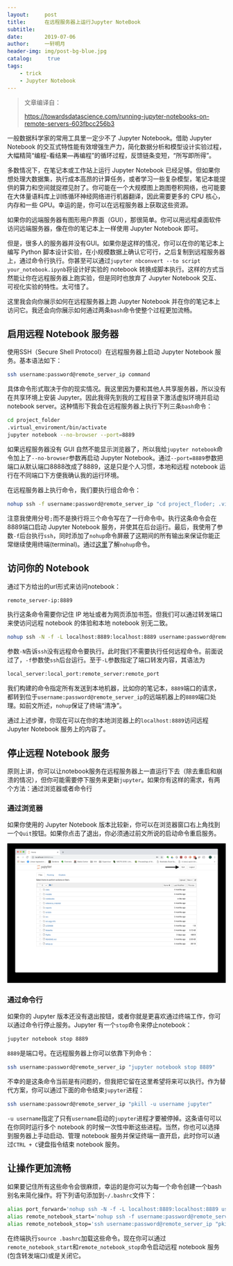 ```yaml
---
layout:     post
title:      在远程服务器上运行Jupyter NoteBook
subtitle:   
date:       2019-07-06
author:     一轩明月
header-img: img/post-bg-blue.jpg
catalog: 	 true
tags:
    - trick
    - Jupyter Notebook
---
```


> 文章编译自：
>
> https://towardsdatascience.com/running-jupyter-notebooks-on-remote-servers-603fbcc256b3

一般数据科学家的常用工具里一定少不了 Jupyter Notebook。借助 Jupyter Notebook 的交互式特性能有效增强生产力，简化数据分析和模型设计实验过程，大幅精简“编程-看结果—再编程”的循环过程，反馈链条变短，“所写即所得”。

多数情况下，在笔记本或工作站上运行 Jupyter Notebook 已经足够。但如果你想处理大数据集，执行成本高昂的计算任务，或者学习一些复杂模型，笔记本能提供的算力和空间就捉襟见肘了。你可能在一个大规模图上跑图卷积网络，也可能要在大体量语料库上训练循环神经网络进行机器翻译，因此需要更多的 CPU 核心，内存和一些 GPU。幸运的是，你可以在远程服务器上获取这些资源。

如果你的远端服务器有图形用户界面（GUI），那很简单。你可以用远程桌面软件访问远端服务器，像在你的笔记本上一样使用 Jupyter Notebook 即可。

但是，很多人的服务器并没有GUI。如果你是这样的情况，你可以在你的笔记本上编写 Python 脚本设计实验，在小规模数据上确认它可行，之后复制到远程服务器上，通过命令行执行。你甚至可以通过`jupyter nbconvert --to script your_notebook.ipynb`将设计好实验的 notebook 转换成脚本执行。这样的方式当然能让你在远程服务器上跑实验，但是同时也放弃了 Jupyter Notebook 交互、可视化实验的特性。太可惜了。

这里我会向你展示如何在远程服务器上跑 Jupyter Notebook 并在你的笔记本上访问它。我还会向你展示如何通过两条`bash`命令使整个过程更加流畅。

## 启用远程 Notebook 服务器

使用SSH（Secure Shell Protocol）在远程服务器上启动 Jupyter Notebook 服务。基本语法如下：

```bash
ssh username:password@remote_server_ip command
```

具体命令形式取决于你的现实情况。我这里因为要和其他人共享服务器，所以没有在共享环境上安装 Jupyter。因此我得先到我的工程目录下激活虚拟环境并启动 notebook server。这种情形下我会在远程服务器上执行下列三条`bash`命令：

```bash
cd project_folder
.virtual_enviroment/bin/activate
jupyter notebook --no-browser --port=8889
```

如果远程服务器没有 GUI 自然不能显示浏览器了，所以我给`jupyter notebook`命令加上了`--no-browser`参数再启动 Jupyter Notebook。通过`--port=8889`参数把端口从默认端口8888改成了8889，这是只是个人习惯，本地和远程 notebook 运行在不同端口下方便我确认我的运行环境。

在远程服务器上执行命令，我们要执行组合命令：

```bash
nohup ssh -f username:password@remote_server_ip "cd project_floder; .virtual_environment/bin/activate; jupyter notebook --no-browser --port=8889"
```

注意我使用分号`;`而不是换行将三个命令写在了一行命令中。执行这条命令会在8889端口启动 Jupyter Notebook 服务，并使其在后台运行。最后，我使用了参数`-f`后台执行`ssh`，同时添加了`nohup`命令屏蔽了这期间的所有输出来保证你能正常继续使用终端(terminal)。通过[这里](https://www.computerhope.com/unix/unohup.htm)了解`nohup`命令。

## 访问你的 Notebook

通过下方给出的url形式来访问notebook：

```bash
remote_server-ip:8889
```

执行这条命令需要你记住 IP 地址或者为网页添加书签。但我们可以通过转发端口来使访问远程 notebook 的体验和本地 notebook 别无二致。

```bash
nohup ssh -N -f -L localhost:8889:localhost:8889 username:password@remote_server_ip
```

参数`-N`告诉`ssh`没有远程命令要执行。此时我们不需要执行任何远程命令。前面说过了，`-f`参数使`ssh`后台运行。至于`-L`参数指定了端口转发内容，其语法为

```bash
local_server:local_port:remote_server:remote_port
```

我们构建的命令指定所有发送到本地机器，比如你的笔记本，`8889`端口的请求，都转到位于`username:password@remote_server_ip`的远端机器上的`8889`端口处理。如前文所述，`nohup`保证了终端“清净”。

通过上述步骤，你现在可以在你的本地浏览器上的`localhost:8889`访问远程 Jupyter Notebook 服务上的内容了。

## 停止远程 Notebook 服务

原则上讲，你可以让notebook服务在远程服务器上一直运行下去（除去重启和崩溃的情况），但你可能需要停下服务来更新`jupyter`。如果你有这样的需求，有两个方法：通过浏览器或者命令行

### 通过浏览器

如果你使用的 Jupyter Notebook 版本比较新，你可以在浏览器窗口右上角找到一个`Quit`按钮。如果你点击了退出，你必须通过前文所说的启动命令重启服务。

![]( https://raw.githubusercontent.com/LibertyDream/diy_img_host/master/img/2019-07-07-quit-button.png)

### 通过命令行

如果你的 Jupyter 版本还没有退出按钮，或者你就是更喜欢通过终端工作，你可以通过命令行停止服务。Jupyter 有一个`stop`命令来停止notebook：

```bash
jupyter notebook stop 8889
```

`8889`是端口号。在远程服务器上你可以依靠下列命令：

```bash
ssh username:password@remote_server_ip "jupyter notebook stop 8889"
```

不幸的是这条命令当前是有问题的，但我把它留在这里希望将来可以执行。作为替代方案，你可以通过下面的命令结束`jupyter`进程：

```bash
ssh username:passowrd@remote_server_ip "pkill -u username jupyter"
```

`-u username`指定了只有`username`启动的`jupyter`进程才要被停掉。这条语句可以在你同时运行多个 notebook 的时候一次性中断这些进程。当然，你也可以选择到服务器上手动启动、管理 notebook 服务并保证终端一直开启，此时你可以通过`CTRL + C`键盘指令结束 notebook 服务。

## 让操作更加流畅

如果要记住所有这些命令会很麻烦，幸运的是你可以为每一个命令创建一个bash别名来简化操作。将下列语句添加到`~/.bashrc`文件下：

```bash
alias port_forward='nohup ssh -N -f -L localhost:8889:localhost:8889 username:password@remote_server_ip'
alias remote_notebook_start='nohup ssh -f username:password@remote_server_ip "cd rne; . virtual_environment/bin/activate; jupyter notebook --no-browser --port=8889"; port_forward'
alias remote_notebook_stop='ssh username:password@remote_server_ip "pkill -u username jupyter"'
```

在终端执行`source .bashrc`加载这些命令。现在你可以通过`remote_notebook_start`和`remote_notebook_stop`命令启动远程 notebook 服务(包含转发端口)或是关闭它。